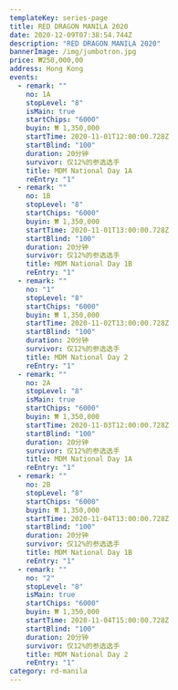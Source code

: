```yaml
---
templateKey: series-page
title: RED DRAGON MANILA 2020
date: 2020-12-09T07:38:54.744Z
description: "RED DRAGON MANILA 2020"
bannerImage: /img/jumbotron.jpg
price: ₩250,000,00
address: Hong Kong
events:
  - remark: ""
    no: 1A
    stopLevel: "8"
    isMain: true
    startChips: "6000"
    buyin: ₩ 1,350,000
    startTime: 2020-11-01T12:00:00.728Z
    startBlind: "100"
    duration: 20分钟
    survivor: 仅12%的参选选手
    title: MDM National Day 1A
    reEntry: "1"
  - remark: ""
    no: 1B
    stopLevel: "8"
    startChips: "6000"
    buyin: ₩ 1,350,000
    startTime: 2020-11-01T13:00:00.728Z
    startBlind: "100"
    duration: 20分钟
    survivor: 仅12%的参选选手
    title: MDM National Day 1B
    reEntry: "1"
  - remark: ""
    no: "1"
    stopLevel: "8"
    startChips: "6000"
    buyin: ₩ 1,350,000
    startTime: 2020-11-02T13:00:00.728Z
    startBlind: "100"
    duration: 20分钟
    survivor: 仅12%的参选选手
    title: MDM National Day 2
    reEntry: "1"
  - remark: ""
    no: 2A
    stopLevel: "8"
    isMain: true
    startChips: "6000"
    buyin: ₩ 1,350,000
    startTime: 2020-11-03T12:00:00.728Z
    startBlind: "100"
    duration: 20分钟
    survivor: 仅12%的参选选手
    title: MDM National Day 1A
    reEntry: "1"
  - remark: ""
    no: 2B
    stopLevel: "8"
    startChips: "6000"
    buyin: ₩ 1,350,000
    startTime: 2020-11-04T13:00:00.728Z
    startBlind: "100"
    duration: 20分钟
    survivor: 仅12%的参选选手
    title: MDM National Day 1B
    reEntry: "1"
  - remark: ""
    no: "2"
    stopLevel: "8"
    isMain: true
    startChips: "6000"
    buyin: ₩ 1,350,000
    startTime: 2020-11-04T15:00:00.728Z
    startBlind: "100"
    duration: 20分钟
    survivor: 仅12%的参选选手
    title: MDM National Day 2
    reEntry: "1"
category: rd-manila
---
```

